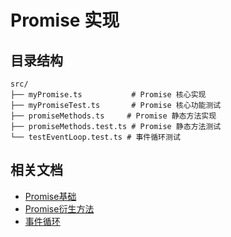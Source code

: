 # Promise 实现

## 目录结构

```
src/
├── myPromise.ts           # Promise 核心实现
├── myPromiseTest.ts       # Promise 核心功能测试
├── promiseMethods.ts     # Promise 静态方法实现
├── promiseMethods.test.ts # Promise 静态方法测试
└── testEventLoop.test.ts # 事件循环测试
```

## 相关文档

- [Promise基础](https://github.com/kscarrot/doc/blob/main/src/Typescript-Promise%E5%9F%BA%E7%A1%80.md)
- [Promise衍生方法](https://github.com/kscarrot/doc/blob/main/src/Typescript-Promise%E8%A1%8D%E7%94%9F.md)
- [事件循环](https://github.com/kscarrot/doc/blob/main/src/Typescript-%E4%BA%8B%E4%BB%B6%E5%BE%AA%E7%8E%AF.md)
